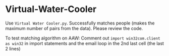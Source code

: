 # Virtual-Water-Cooler

Use `Virtual Water Cooler.py`. Successfully matches people (makes the maximum number of pairs from the data). Please review the code.

To test matching algorithm on AAW: Comment out `import win32com.client as win32` in import statements and the email loop in the 2nd last cell (the last 2 lines)
